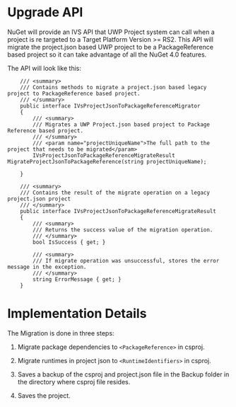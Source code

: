 # Upgrade API

NuGet will provide an IVS API that UWP Project system can call when a project is re targeted to a Target Platform Version >= RS2. This API will migrate the project.json based UWP project to be a PackageReference based project so it can take advantage of all the NuGet 4.0 features.

The API will look like this: 

```
    /// <summary>
    /// Contains methods to migrate a project.json based legacy project to PackageReference based project.
    /// </summary>
    public interface IVsProjectJsonToPackageReferenceMigrator
    {
        /// <summary>
        /// Migrates a UWP Project.json based project to Package Reference based project.
        /// </summary>
        /// <param name="projectUniqueName">The full path to the project that needs to be migrated</param>
        IVsProjectJsonToPackageReferenceMigrateResult MigrateProjectJsonToPackageReference(string projectUniqueName);

    }
```

```
    /// <summary>
    /// Contains the result of the migrate operation on a legacy project.json project
    /// </summary>
    public interface IVsProjectJsonToPackageReferenceMigrateResult
    {
        /// <summary>
        /// Returns the success value of the migration operation.
        /// </summary>
        bool IsSuccess { get; }

        /// <summary>
        /// If migrate operation was unsuccessful, stores the error message in the exception.
        /// </summary>
        string ErrorMessage { get; }
    }
```

# Implementation Details

The Migration is done in three steps:

1) Migrate package dependencies to ```<PackageReference>``` in csproj.

2) Migrate runtimes in project json to ```<RuntimeIdentifiers>``` in csproj.

3) Saves a backup of the csproj and project.json file in the Backup folder in the directory where csproj file resides.

4) Saves the project.